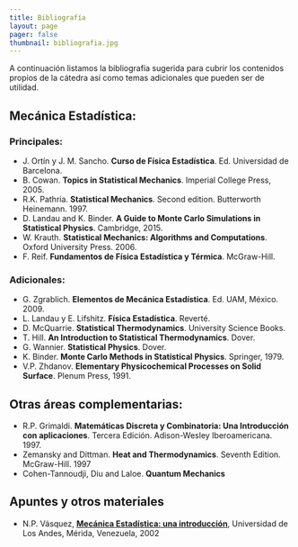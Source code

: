 ```yaml
---
title: Bibliografía
layout: page
pager: false
thumbnail: bibliografia.jpg
---
```


A continuación listamos la bibliografía sugerida para cubrir los contenidos propios de
la cátedra así como temas adicionales que pueden ser de utilidad.


## Mecánica Estadística:

### Principales:

- J. Ortín y J. M. Sancho. **Curso de Física Estadística**.  Ed. Universidad de Barcelona.
- B. Cowan. **Topics in Statistical Mechanics**.  Imperial College Press, 2005.
- R.K. Pathria. **Statistical Mechanics**. Second edition.  Butterworth Heinemann. 1997.
- D. Landau and K. Binder.  **A Guide to Monte Carlo Simulations in Statistical Physics**.  Cambridge, 2015.
- W. Krauth. **Statistical Mechanics: Algorithms and Computations**.  Oxford University Press. 2006.
- F. Reif. **Fundamentos de Física Estadística y Térmica**. McGraw-Hill.

### Adicionales:

- G. Zgrablich. **Elementos de Mecánica Estadística**.  Ed. UAM, México. 2009.
- L. Landau y E. Lifshitz. **Física Estadística**. Reverté.
- D. McQuarrie. **Statistical Thermodynamics**. University Science Books.
- T. Hill. **An Introduction to Statistical Thermodynamics**. Dover.
- G. Wannier. **Statistical Physics**. Dover.
- K. Binder. **Monte Carlo Methods in Statistical Physics**. Springer, 1979.
- V.P. Zhdanov. **Elementary Physicochemical Processes on Solid Surface**.  Plenum Press, 1991.


## Otras áreas complementarias:

- R.P. Grimaldi. **Matemáticas Discreta y Combinatoria: Una Introducción con aplicaciones**. Tercera Edición. Adison-Wesley Iberoamericana. 1997.
- Zemansky and Dittman. **Heat and Thermodynamics**. Seventh Edition. McGraw-Hill. 1997
- Cohen-Tannoudji, Diu and Laloe. **Quantum Mechanics**


## Apuntes y otros materiales
- N.P. Vásquez, [**Mecánica Estadística: una introducción**][vasquez], Universidad de Los Andes, Mérida, Venezuela, 2002


<!--Urls-->
[vasquez]: http://webdelprofesor.ula.ve/ciencias/pantoja/documents/estadistica.pdf

